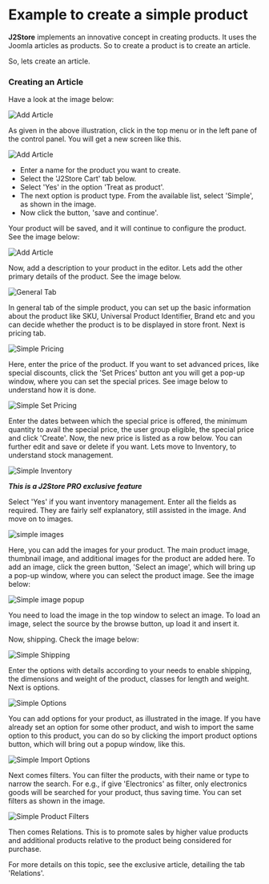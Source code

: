 # Example to create a simple product

**J2Store** implements an innovative concept in creating products. It uses the Joomla articles as products. So to create a product is to create an article.

So, lets create an article.

### Creating an Article

Have a look at the image below:

![Add Article](add_simple.png)

As given in the above illustration, click in the top menu or in the left pane of the control panel. You will get a new screen like this.

![Add Article](add_simple_cart.png)

* Enter a name for the product you want to create.
* Select the 'J2Store Cart' tab below.
* Select 'Yes' in the option 'Treat as product'.
* The next option is product type. From the available list, select 'Simple', as shown in the image. 
* Now click the button, 'save and continue'.

Your product will be saved, and it will continue to configure the product. See the image below:

![Add Article](add_simple_content.png)

Now, add a description to your product in the editor. Lets add the other primary details of the product. See the image below.

![General Tab](add_simple_general.png)

In general tab of the simple product, you can set up the basic information about the product like SKU, Universal Product Identifier, Brand etc and you can decide whether the product is to be displayed in store front. Next is pricing tab.

![Simple Pricing](add_simple_pricing.png)

Here, enter the price of the product. If you want to set advanced prices, like special discounts, click the 'Set Prices' button ant you will get a pop-up window, where you can set the special prices. See image below to understand how it is done.

![Simple Set Pricing](add_simple_pricing_setpricing.png)

Enter the dates between which the special price is offered, the minimum quantity to avail the special price, the user group eligible, the special price and click 'Create'. Now, the new price is listed as a row below. You can further edit and save or delete if you want. Lets move to Inventory, to understand stock management.

![Simple Inventory](add_simple_inventory.png)

***This is a J2Store PRO exclusive feature***

Select 'Yes' if you want inventory management. Enter all the fields as required. They are fairly self explanatory, still assisted in the image. And move on to images.

![simple images](add_simple_images.png)

Here, you can add the images for your product. The main product image, thumbnail image, and additional images for the product are added here. To add an image, click the green button, 'Select an image', which will bring up a pop-up window, where you can select the product image. See the image below:

![Simple image popup](add_simple_image1.png)

You need to load the image in the top window to select an image. To load an image, select the source by the browse button, up load it and insert it.

Now, shipping. Check the image below:

![Simple Shipping](add_simple_shipping.png)

Enter the options with details according to your needs to enable shipping, the dimensions and weight of the product, classes for length and weight. Next is options. 

![Simple Options](add_simple_options.png)

You can add options for your product, as illustrated in the image. If you have already set an option for some other product, and wish to import the same option to this product, you can do so by clicking the import product options button, which will bring out a popup window, like this.

![Simple Import Options](add_simple_import_options.png)

Next comes filters. You can filter the products, with their name or type to narrow the search. For e.g., if give 'Electronics' as filter, only electronics goods will be searched for your product, thus saving time. You can set filters as shown in the image.

![Simple Product Filters](add_simple_prod_filters.png)

Then comes Relations. This is to promote sales by higher value products and additional products relative to the product being considered for purchase. 



For more details on this topic, see the exclusive article, detailing the tab 'Relations'.